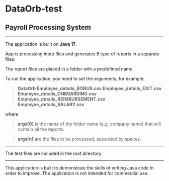 # DataOrb-test

## Payroll Processing System
***
The application is built on **Java 17**.

App is processing input files and generates 6 type of reports in a separate files.

The report files are placed in a folder with a predefined name.

To run the application, you need to set the arguments, for example:

> **DataOrb Employee_details_BONUS.csv Employee_details_EXIT.csv Employee_details_ONBOARDING.csv Employee_details_REIMBURSEMENT.csv Employee_details_SALARY.csv**

where

> **args[0]** is the name of the folder name (e.g. company name)  that will contain all the reports. 

> **args[n]** are the files to be processed, separated by spaces.

***
The test files are included in the root directory.

***
This application is built to demonstrate the skills of writing Java code in order to improve. The application is not intended for commercial use.